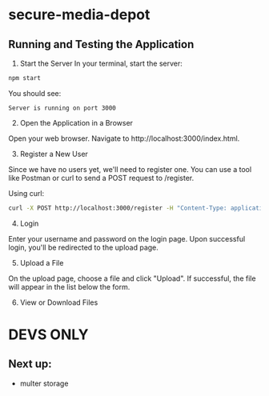 # secure-media-depot

## Running and Testing the Application

1. Start the Server
In your terminal, start the server:

```bash
npm start
```

You should see:

```plaintext
Server is running on port 3000
```

2. Open the Application in a Browser

Open your web browser.
Navigate to http://localhost:3000/index.html.

3. Register a New User

Since we have no users yet, we'll need to register one. 
You can use a tool like Postman or curl to send a POST request to /register.

Using curl:

```bash
curl -X POST http://localhost:3000/register -H "Content-Type: application/json" -d '{"username":"testuser","password":"password123"}'
```

4. Login

Enter your username and password on the login page.
Upon successful login, you'll be redirected to the upload page.

5. Upload a File

On the upload page, choose a file and click "Upload".
If successful, the file will appear in the list below the form.

6. View or Download Files

# DEVS ONLY

## Next up:
- multer storage
